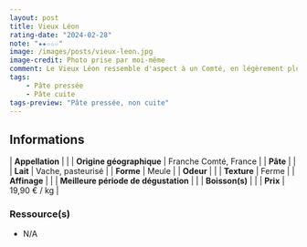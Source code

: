 ```yaml
---
layout: post
title: Vieux Léon
rating-date: "2024-02-28"
note: "★★☆☆☆"
image: /images/posts/vieux-leon.jpg
image-credit: Photo prise par moi-même
comment: Le Vieux Léon ressemble d'aspect à un Comté, en légèrement plus clair. En terme de goût, il est comparable à un Emmental. Je préfère 
tags:
    - Pâte pressée
    - Pâte cuite
tags-preview: "Pâte pressée, non cuite"
---
```


## Informations

| **Appellation** |  |
| **Origine géographique** | Franche Comté, France |
| **Pâte** |  |
| **Lait** | Vache, pasteurisé |
| **Forme** | Meule |
| **Odeur** |  |
| **Texture** | Ferme |
| **Affinage** |  |
| **Meilleure période de dégustation** |  |
| **Boisson(s)** |  |
| **Prix** | 19,90 € / kg |

### Ressource(s)
* N/A